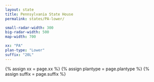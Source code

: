 ```yaml
---
layout: state
title: Pennsylvania State House
permalink: states/PA-lower/

small-radar-width: 300
big-radar-width: 500
map-width: 700

xx: "PA"
plan-type: "Lower"
suffix: "20L"
---
```


{% assign xx = page.xx %}
{% assign plantype = page.plantype %}
{% assign suffix = page.suffix %}